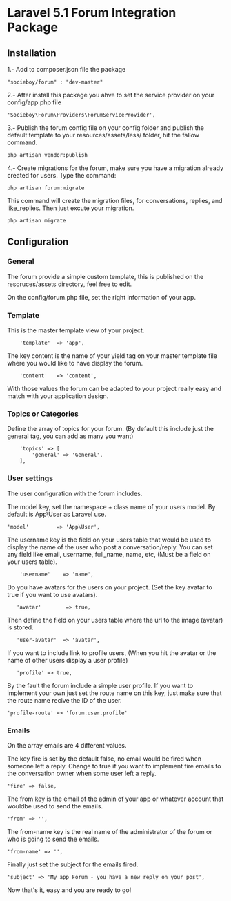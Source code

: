 # Laravel 5.1 Forum Integration Package

## Installation

1.- Add to composer.json file the package
```
"socieboy/forum" : "dev-master"
```

2.- After install this package you ahve to set the service provider on your config/app.php file
```
'Socieboy\Forum\Providers\ForumServiceProvider',
```

3.- Publish the forum config file on your config folder and publish the default template to your resources/assets/less/ folder, hit the fallow command.
```
php artisan vendor:publish
```

4.- Create migrations for the forum, make sure you have a migration already created for users. Type the command:
```
php artisan forum:migrate
```
This command will create the migration files, for conversations, replies, and like_replies. Then just excute your migration.
```
php artisan migrate
```

## Configuration

### General

The forum provide a simple custom template, this is published on the resoruces/assets directory, feel free to edit.

On the config/forum.php file, set the right information of your app.

### Template

This is the master template view of your project.
```
    'template'  => 'app',
```

The key content is the name of your yield tag on your master template file where you would like to have display the forum.
```
    'content'   => 'content',
```

With those values the forum can be adapted to your project really easy and match with your application design.


### Topics or Categories

Define the array of topics for your forum. (By default this include just the general tag, you can add as many you want)
```
    'topics' => [
        'general' => 'General',
    ],
```

### User settings

The user configuration with the forum includes.

The model key, set the namespace + class name of your users model. By default is App\User as Laravel use.
```
'model'         => 'App\User',
```

The username key is the field on your users table that would be used to display the name of the user who post a conversation/reply. You can set any field like email, username, full_name, name, etc, (Must be a field on your users table).
```
    'username'    => 'name',
```

Do you have avatars for the users on your project. (Set the key avatar to true if you want to use avatars).
```
   'avatar'        => true,
```

Then define the field on your users table where the url to the image (avatar) is stored.
```
   'user-avatar'  => 'avatar',
```

If you want to include link to profile users, (When you hit the avatar or the name of other users display a user profile)
```
   'profile' => true,
```

By the fault the forum include a simple user profile. If you want to implement your own just set the route name on this key, just make sure that the route name recive the ID of the user.
```
'profile-route' => 'forum.user.profile'
```

### Emails

On the array emails are 4 different values.

The key fire is set by the default false, no email would be fired when someone left a reply. Change to true if you want to implement fire emails to the conversation owner when some user left a reply.
```
'fire' => false,
```

The from key is the email of the admin of your app or whatever account that wouldbe used to send the emails.
```
'from' => '',
```

The from-name key is the real name of the administrator of the forum or who is going to send the emails.
```
'from-name' => '',
```

Finally just set the subject for the emails fired.
```
'subject' => 'My app Forum - you have a new reply on your post',
```

Now that's it, easy and you are ready to go!


